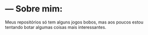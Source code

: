 # — Sobre mim:

Meus repositórios só tem alguns jogos bobos, mas aos poucos estou tentando botar algumas coisas mais interessantes.
